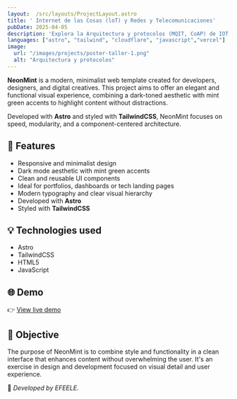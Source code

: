 ```yaml
---
layout:  /src/layouts/ProjectLayout.astro
title: ' Internet de las Cosas (loT) y Redes y Telecomunicaciones'
pubDate: 2025-04-05
description: 'Explora la Arquitectura y protocolos (MQIT, CoAP) de IOT, componentes hardware (Arduino, Raspberry Pi), Fundamentos de redes (radsalmíndas (Wi-Fi, LoRaWAN, 5G, Bluetooth) y Seguridiad aplicada a IOT y redes.'
languages: ["astro", "tailwind", "cloudflare", "javascript","vercel"]
image:
  url: "/images/projects/poster-taller-1.png"
  alt: "Arquitectura y protocolos"
--- 
```


**NeonMint** is a modern, minimalist web template created for developers, designers, and digital creatives. This project aims to offer an elegant and functional visual experience, combining a dark-toned aesthetic with mint green accents to highlight content without distractions.

Developed with **Astro** and styled with **TailwindCSS**, NeonMint focuses on speed, modularity, and a component-centered architecture.

## 🧩 Features

- Responsive and minimalist design
- Dark mode aesthetic with mint green accents
- Clean and reusable UI components
- Ideal for portfolios, dashboards or tech landing pages
- Modern typography and clear visual hierarchy
- Developed with **Astro**
- Styled with **TailwindCSS**

## 💡 Technologies used

- Astro
- TailwindCSS
- HTML5
- JavaScript


## 🌐 Demo

👉 [View live demo](https://github.com/EFEELE/NeonMint) 

## 🎯 Objective

The purpose of NeonMint is to combine style and functionality in a clean interface that enhances content without overwhelming the user. It's an exercise in design and development focused on visual detail and user experience.


🚀 *Developed by EFEELE.*

